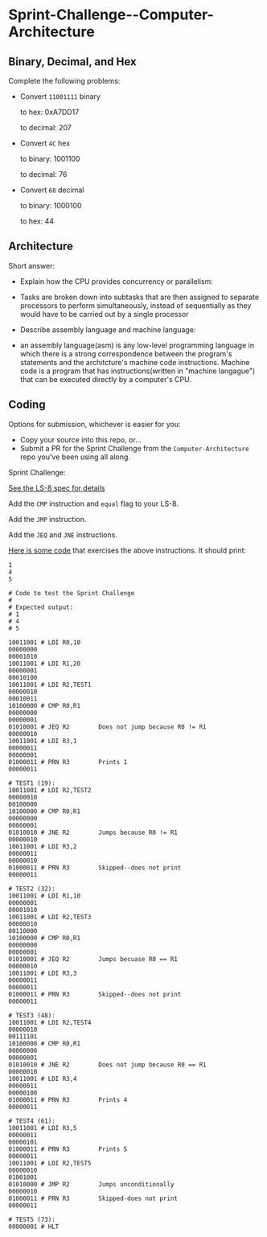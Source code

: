 # Sprint-Challenge--Computer-Architecture

## Binary, Decimal, and Hex

Complete the following problems:

* Convert `11001111` binary

    to hex: 0xA7DD17

    to decimal: 207


* Convert `4C` hex

    to binary: 1001100

    to decimal: 76


* Convert `68` decimal

    to binary: 1000100
 
    to hex: 44


## Architecture

Short answer:

* Explain how the CPU provides concurrency or parallelism:
- Tasks are broken down into subtasks that are then assigned to separate processors to perform simultaneously, instead of sequentially as they would have to be carried out by a single processor

* Describe assembly language and machine language:
- an assembly language(asm) is any low-level programming language in which there is a strong correspondence between the program's statements and the architcture's machine code instructions. Machine code is a program that has instructions(written in "machine langague") that can be executed directly by a computer's CPU.


## Coding

Options for submission, whichever is easier for you:

* Copy your source into this repo, or...
* Submit a PR for the Sprint Challenge from the `Computer-Architecture` repo
  you've been using all along.

Sprint Challenge:

[See the LS-8 spec for details](https://github.com/LambdaSchool/Computer-Architecture/blob/master/LS8-SPEC.md)

Add the `CMP` instruction and `equal` flag to your LS-8.

Add the `JMP` instruction.

Add the `JEQ` and `JNE` instructions.


[Here is some code](sctest.ls8) that exercises the above instructions.
It should print:

```
1
4
5
```

```
# Code to test the Sprint Challenge
#
# Expected output:
# 1
# 4
# 5

10011001 # LDI R0,10
00000000
00001010
10011001 # LDI R1,20
00000001
00010100
10011001 # LDI R2,TEST1
00000010
00010011
10100000 # CMP R0,R1
00000000
00000001
01010001 # JEQ R2        Does not jump because R0 != R1
00000010
10011001 # LDI R3,1
00000011
00000001
01000011 # PRN R3        Prints 1
00000011

# TEST1 (19):
10011001 # LDI R2,TEST2
00000010
00100000
10100000 # CMP R0,R1
00000000
00000001
01010010 # JNE R2        Jumps because R0 != R1
00000010
10011001 # LDI R3,2
00000011
00000010
01000011 # PRN R3        Skipped--does not print
00000011

# TEST2 (32):
10011001 # LDI R1,10
00000001
00001010
10011001 # LDI R2,TEST3
00000010
00110000
10100000 # CMP R0,R1
00000000
00000001
01010001 # JEQ R2        Jumps becuase R0 == R1
00000010
10011001 # LDI R3,3
00000011
00000011
01000011 # PRN R3        Skipped--does not print
00000011

# TEST3 (48):
10011001 # LDI R2,TEST4
00000010
00111101
10100000 # CMP R0,R1
00000000
00000001
01010010 # JNE R2        Does not jump because R0 == R1
00000010
10011001 # LDI R3,4
00000011
00000100
01000011 # PRN R3        Prints 4
00000011

# TEST4 (61):
10011001 # LDI R3,5
00000011
00000101
01000011 # PRN R3        Prints 5
00000011
10011001 # LDI R2,TEST5
00000010
01001001
01010000 # JMP R2        Jumps unconditionally
00000010
01000011 # PRN R3        Skipped-does not print
00000011

# TEST5 (73):
00000001 # HLT
```

